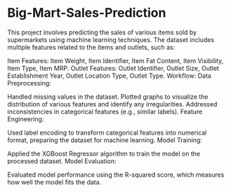 # Big-Mart-Sales-Prediction
This project involves predicting the sales of various items sold by supermarkets using machine learning techniques. The dataset includes multiple features related to the items and outlets, such as:

Item Features: Item Weight, Item Identifier, Item Fat Content, Item Visibility, Item Type, Item MRP.
Outlet Features: Outlet Identifier, Outlet Size, Outlet Establishment Year, Outlet Location Type, Outlet Type.
Workflow:
Data Preprocessing:

Handled missing values in the dataset.
Plotted graphs to visualize the distribution of various features and identify any irregularities.
Addressed inconsistencies in categorical features (e.g., similar labels).
Feature Engineering:

Used label encoding to transform categorical features into numerical format, preparing the dataset for machine learning.
Model Training:

Applied the XGBoost Regressor algorithm to train the model on the processed dataset.
Model Evaluation:

Evaluated model performance using the R-squared score, which measures how well the model fits the data.

